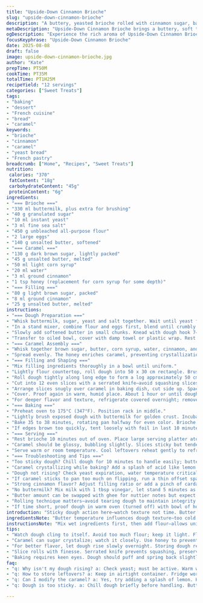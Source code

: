 ```yaml
---
title: "Upside-Down Cinnamon Brioche"
slug: "upside-down-cinnamon-brioche"
description: "A buttery, yeasted brioche rolled with cinnamon sugar, baked atop a spiced caramel base. The dough is tender, slightly sticky, enriched with eggs and buttermilk. The caramel is darkened brown sugar with butter and a hint of honey for depth. The brioche slices rise twice, creating distinct layers that soak lightly into the bubbling topping. When inverted, it reveals a glossy, sticky crown of caramelized sugar with swirls of cinnamon. Yeast activation, dough texture, and caramel consistency matter for final texture. Work fast with dough once butter incorporated to retain fluffiness and prevent gluten overdevelopment."
metaDescription: "Upside-Down Cinnamon Brioche brings a buttery, soft texture topped with spiced caramel; a French delight that amazes with every bite."
ogDescription: "Experience the rich aroma of Upside-Down Cinnamon Brioche with layers soaked in caramel; a visual treat with each slice."
focusKeyphrase: "Upside-Down Cinnamon Brioche"
date: 2025-08-08
draft: false
image: upside-down-cinnamon-brioche.jpg
author: "Kate"
prepTime: PT50M
cookTime: PT35M
totalTime: PT1H25M
recipeYield: "12 servings"
categories: ["Sweet Treats"]
tags:
- "baking"
- "dessert"
- "French cuisine"
- "bread"
- "caramel"
keywords:
- "brioche"
- "cinnamon"
- "caramel"
- "yeast bread"
- "French pastry"
breadcrumb: ["Home", "Recipes", "Sweet Treats"]
nutrition: 
 calories: "370"
 fatContent: "18g"
 carbohydrateContent: "45g"
 proteinContent: "6g"
ingredients:
- "=== Brioche ==="
- "330 ml buttermilk, plus extra for brushing"
- "40 g granulated sugar"
- "10 ml instant yeast"
- "3 ml fine sea salt"
- "450 g unbleached all-purpose flour"
- "2 large eggs"
- "140 g unsalted butter, softened"
- "=== Caramel ==="
- "130 g dark brown sugar, lightly packed"
- "45 g unsalted butter, melted"
- "50 ml light corn syrup"
- "20 ml water"
- "3 ml ground cinnamon"
- "1 tsp honey (replacement for corn syrup for some depth)"
- "=== Filling ==="
- "80 g light brown sugar, packed"
- "8 ml ground cinnamon"
- "25 g unsalted butter, melted"
instructions:
- "=== Dough Preparation ==="
- "Whisk buttermilk, sugar, yeast and salt together. Wait until yeast foams slightly—about 5 to 7 minutes. This shows activation; skip if instant yeast just mix and proceed."
- "In a stand mixer, combine flour and eggs first, blend until crumbly. Pour in yeast mixture slowly while stirring on low to form shaggy dough."
- "Slowly add softened butter in small chunks. Knead with dough hook 7–8 minutes. Dough will be sticky, shiny, elastic. Avoid adding extra flour beyond light dusting—sticky dough will yield softer crumb."
- "Transfer to oiled bowl, cover with damp towel or plastic wrap. Rest in warm, draft-free spot till doubled, about 1 hour 15 minutes. Dough will jiggle and slightly puff. Don’t rush this."
- "=== Caramel Assembly ==="
- "Whisk together brown sugar, butter, corn syrup, water, cinnamon, and honey until smooth. Pour into buttered 33x23cm glass or ceramic baking dish."
- "Spread evenly. The honey enriches caramel, preventing crystallization and adding subtle floral notes."
- "=== Filling and Shaping ==="
- "Mix filling ingredients thoroughly in a bowl until uniform."
- "Lightly flour countertop, roll dough into 50 x 30 cm rectangle. Brush with melted butter then scatter cinnamon sugar evenly."
- "Roll dough tightly along long edge to form a log approximately 50 cm long."
- "Cut into 12 even slices with a serrated knife—avoid squashing slices to keep airy interior."
- "Arrange slices snugly over caramel in baking dish, cut side up. Space close but not crowded; slices will expand."
- "Cover. Proof again in warm, humid place. About 1 hour or until dough visibly puffs slightly but not overproofed."
- "For deeper flavor and texture, refrigerate covered overnight; remove one hour prior to baking to warm up and finalize proofing."
- "=== Baking ==="
- "Preheat oven to 175°C (347°F). Position rack in middle."
- "Lightly brush exposed dough with buttermilk for golden crust. Incubate aroma—note the caramel bubbling gently around edges when ready."
- "Bake 35 to 38 minutes, rotating pan halfway for even color. Brioche should be deep golden, edges caramelized, tops feel springy but not wet."
- "If edges brown too quickly, tent loosely with foil in last 10 minutes."
- "=== Serving ==="
- "Rest brioche 10 minutes out of oven. Place large serving platter atop pan; with quick confident flip, invert brioche out onto plate."
- "Caramel should be glossy, bubbling slightly. Slices sticky but tender, layers moist from caramel soaking bottom."
- "Serve warm or room temperature. Cool leftovers reheat gently to refresh sticky shine; avoid microwave to keep texture."
- "=== Troubleshooting and Tips ==="
- "Too sticky dough? Chill dough for 10 minutes to handle easily; butter temp crucial—too cold and it won’t incorporate properly; too warm and dough will be greasy."
- "Caramel crystallizing while baking? Add a splash of acid like lemon or swap honey for light corn syrup."
- "Dough not rising? Check yeast expiration, water temperature critical—lukewarm, not hot."
- "If caramel sticks to pan too much on flipping, run a thin offset spatula around edges post baking to loosen."
- "Strong cinnamon flavor? Adjust filling ratio or add a pinch of cardamom for spice twist."
- "No buttermilk? Mix milk with 1 tbsp vinegar, let stand 5 minutes as substitute."
- "Butter amount can be swapped with ghee for nuttier notes but expect slight textural variation."
- "Rolling technique matters—avoid tearing dough to maintain integrity of layers."
- "If time short, proof dough in warm oven (turned off) with bowl of hot water for consistent humidity."
introduction: "Sticky dough action here—watch texture not time. Butter blends in slow, patience matters. Yeast’s alive when foaming, proof that starter’s kicking. Cinnamon sugar in layers—roll tight to trap air pockets, not bursting seams. Caramel base darkens, warms the kitchen. Bake golden, smell cinnamon and caramel rising, top gets sticky-glossy. Flip out quick, like magic. Overnight chill adds flavor punch if you wait. Buttermilk acid softens crumb; honey in caramel tames sugar crystallizing. Visual cues beat clocks: dough doubles, puff soft. Grab serrated knife, slice like a pro to keep airy. Bread that’s got bite but tender crumb; sticky fingers in kitchen but smiles on plates. Flour light, stick less; butter warm, dough soft. Timing flexible—trust your senses, not just numbers."
ingredientsNote: "Butter temperature influences dough texture—too cold means trouble mixing; too soft, dough slumps. Buttermilk adds acidity aiding gluten softness and yeast activation. Instant yeast preferred for speed; active dry needs proofing separately. Brown sugars differ—dark for richness, light for sweetness. Honey replaces part of corn syrup in caramel prevents crystallization and deepens flavor. Cinnamon amount adjustable depending on spice tolerance. Flour choice affects gluten level—unbleached all-purpose is best for elasticity and slight chew. Keep light coating on workspace to avoid dough sticking but avoid heavy flouring which dries dough edges. Filling butter melted helps cinnamon sugar stick during rolling. Water in caramel adjusts consistency; too much and caramel runs too thin, too little crystallizes."
instructionsNote: "Mix wet ingredients first, then add flour—allows uniform gluten development. Introduce butter gradually locked into dough strands; avoid adding all at once. Rest dough covered prevents skin formation which disrupts rise. First proof until doubled—not rushed; dough jiggles, feels airy. Roll on lightly floured surface to avoid tearing; tears reduce rise and texture. Cut with serrated knife for clean slices without compressing dough. Proof slices on caramel at least until puffed—overproofed dough leads to deflated texture post baking. Baking temperature moderate; too high char caramel, too low results in dense crumb. Brush with buttermilk helps crust color and helps sugars caramelize on top. Rest brioche post bake avoids sticky hot caramel burns. Flip with swift motion to keep shape intact. Store leftovers airtight to maintain softness; reheat gently."
tips:
- "Watch dough cling to itself. Avoid too much flour; keep it light. Flour surface, not dough. Knead gently until elasticity shows. Yeast needs warmth, proper timing."
- "Caramel can sugar crystalize; watch it closely. Use honey to prevent; adds depth too. Too much air in dough? Try refrigerating mix before shaping into rolls."
- "For better flavor, let dough rise slowly overnight. Storing dough requires space in fridge. Use warm water for yeast; cold will stall growth. Heat matters."
- "Slice rolls with finesse. Serrated knife prevents squashing, preserves airy texture. Layer tight but don’t crush; dough expands. Check for proper proofing before baking."
- "Baking requires keen eyes. Dough should puff and spring back slightly. Tent with foil if browning too soon. Cool briefly; flipping too fast can mess shape."
faq:
- "q: Why isn't my dough rising? a: Check yeast; must be active. Warm water helps. Old yeast doesn't work. Timing crucial; don’t rush it."
- "q: How to store leftovers? a: Keep in airtight container. Fridge works, but reheating gently restores texture. Avoid microwave or crust turns tough."
- "q: Can I modify the caramel? a: Yes, try adding a splash of lemon. Helps with crystallization too. Honey can replace corn syrup, deepen flavor."
- "q: Dough is too sticky. a: Chill dough briefly before handling. Butter temperature matters; too cold separates, too warm makes greasy mess."

---
```

